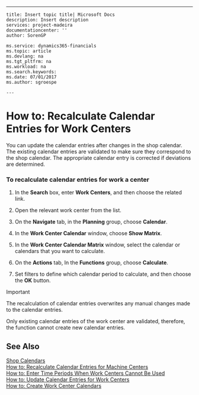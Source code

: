 ---
    title: Insert topic title| Microsoft Docs
    description: Insert description
    services: project-madeira
    documentationcenter: ''
    author: SorenGP

    ms.service: dynamics365-financials
    ms.topic: article
    ms.devlang: na
    ms.tgt_pltfrm: na
    ms.workload: na
    ms.search.keywords:
    ms.date: 07/01/2017
    ms.author: sgroespe

    ---
# How to: Recalculate Calendar Entries for Work Centers
You can update the calendar entries after changes in the shop calendar. The existing calendar entries are validated to make sure they correspond to the shop calendar. The appropriate calendar entry is corrected if deviations are determined.  
  
### To recalculate calendar entries for work a center  
  
1.  In the **Search** box, enter **Work Centers**, and then choose the related link.  
  
2.  Open the relevant work center from the list.  
  
3.  On the **Navigate** tab, in the **Planning** group, choose **Calendar**.  
  
4.  In the **Work Center Calendar** window, choose **Show Matrix**.  
  
5.  In the **Work Center Calendar Matrix** window, select the calendar or calendars that you want to calculate.  
  
6.  On the **Actions** tab, In the **Functions** group, choose **Calculate**.  
  
7.  Set filters to define which calendar period to calculate, and then choose the **OK** button.  
  
> [!IMPORTANT]  
>  The recalculation of calendar entries overwrites any manual changes made to the calendar entries.  
>   
>  Only existing calendar entries of the work center are validated, therefore, the function cannot create new calendar entries.  
  
## See Also  
 [Shop Calendars](../OperationsPlanning/shop-calendars.md)   
 [How to: Recalculate Calendar Entries for Machine Centers](../OperationsPlanning/how-to-recalculate-calendar-entries-for-machine-centers.md)   
 [How to: Enter Time Periods When Work Centers Cannot Be Used](../Production/how-to-enter-time-periods-when-work-centers-cannot-be-used.md)   
 [How to: Update Calendar Entries for Work Centers](../OperationsPlanning/how-to-update-calendar-entries-for-work-centers.md)   
 [How to: Create Work Center Calendars](../OperationsPlanning/how-to-create-work-center-calendars.md)